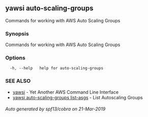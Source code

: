 ## yawsi auto-scaling-groups

Commands for working with AWS Auto Scaling Groups

### Synopsis


Commands for working with AWS Auto Scaling Groups

### Options

```
  -h, --help   help for auto-scaling-groups
```

### SEE ALSO
* [yawsi](yawsi.md)	 - Yet Another AWS Command Line Interface
* [yawsi auto-scaling-groups list-asgs](yawsi_auto-scaling-groups_list-asgs.md)	 - List Autoscaling Groups

###### Auto generated by spf13/cobra on 21-Mar-2019
